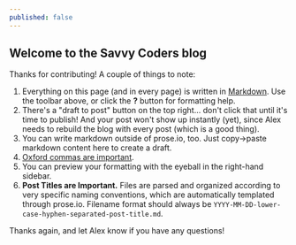 ```yaml
---
published: false
---
```



## Welcome to the Savvy Coders blog

Thanks for contributing! A couple of things to note:
1. Everything on this page (and in every page) is written in [Markdown](http://daringfireball.net/projects/markdown/). Use the toolbar above, or click the **?** button for formatting help.
2. There's a "draft to post" button on the top right... don't click that until it's time to publish! And your post won't show up instantly (yet), since Alex needs to rebuild the blog with every post (which is a good thing). 
3. You can write markdown outside of prose.io, too. Just copy->paste markdown content here to create a draft.
4. [Oxford commas are important](http://www.verbicidemagazine.com/wp-content/uploads/2011/09/Oxford-Comma.jpg).
5. You can preview your formatting with the eyeball in the right-hand sidebar.
6. **Post Titles are Important.** Files are parsed and organized according to very specific naming conventions, which are automatically templated through prose.io. Filename format should always be `YYYY-MM-DD-lower-case-hyphen-separated-post-title.md`. 

Thanks again, and let Alex know if you have any questions!
